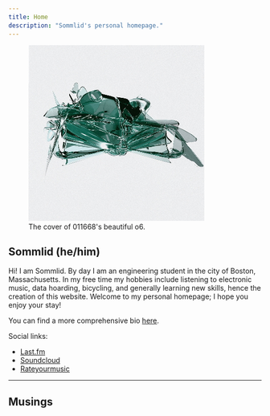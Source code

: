 ```yaml
---
title: Home
description: "Sommlid's personal homepage."
---
```

<figure id="o6">
  <img src="/images/o6.jpg" alt="o6">
  <figcaption>The cover of 011668's beautiful o6.</figcaption>
</figure>
  
## Sommlid (he/him)
  
Hi! I am Sommlid. By day I am an engineering student in the city of Boston, Massachusetts. In my free time my hobbies include listening to electronic music, data hoarding, bicycling, and generally learning new skills, hence the creation of this website. Welcome to my personal homepage; I hope you enjoy your stay!

You can find a more comprehensive bio [here](https://sommlid.rocks/about/).

Social links:
- [Last.fm](https://www.last.fm/user/sommlid "Last.fm")
- [Soundcloud](https://soundcloud.com/sommlid "Soundcloud")
- [Rateyourmusic](https://rateyourmusic.com/~Fjuture "Rateyourmusic")

---

## Musings

